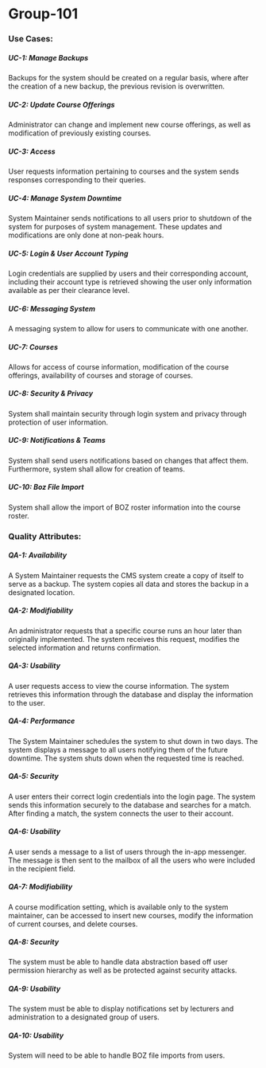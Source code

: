 # Group-101  

### Use Cases:  

##### UC-1: Manage Backups  
Backups for the system should be created on a regular basis, where after the creation of a new backup, the previous revision is overwritten.  
##### UC-2: Update Course Offerings  
Administrator can change and implement new course offerings, as well as modification of previously existing courses.  
##### UC-3: Access  
User requests information pertaining to courses and the system sends responses corresponding to their queries.  
##### UC-4: Manage System Downtime  
System Maintainer sends notifications to all users prior to shutdown of the system for purposes of system management. These updates and modifications are only done at non-peak hours.  
##### UC-5: Login & User Account Typing  
Login credentials are supplied by users and their corresponding account, including their account type is retrieved showing the user only information available as per their clearance level.  
##### UC-6: Messaging System  
A messaging system to allow for users to communicate with one another.  
##### UC-7: Courses  
Allows for access of course information, modification of the course offerings, availability of courses and storage of courses.  
##### UC-8: Security & Privacy  
System shall maintain security through login system and privacy through protection of user information.  
##### UC-9: Notifications & Teams  
System shall send users notifications based on changes that affect them. Furthermore, system shall allow for creation of teams.  
##### UC-10: Boz File Import   
System shall allow the import of BOZ roster information into the course roster.  

### Quality Attributes:

##### QA-1: Availability  
A System Maintainer requests the CMS system create a copy of itself to serve as a backup. The system copies all data and stores the backup in a designated location.  

##### QA-2: Modifiability  
An administrator requests that a specific course runs an hour later than originally implemented. The system receives this request, modifies the selected information and returns confirmation.  

##### QA-3: Usability  
A user requests access to view the course information. The system retrieves this information through the database and display the information to the user.  

##### QA-4: Performance  
The System Maintainer schedules the system to shut down in two days. The system displays a message to all users notifying them of the future downtime. The system shuts down when the requested time is reached.  

##### QA-5: Security  
A user enters their correct login credentials into the login page. The system sends this information securely to the database and searches for a match. After finding a match, the system connects the user to their account.  

##### QA-6: Usability  
A user sends a message to a list of users through the in-app messenger. The message is then sent to the mailbox of all the users who were included in the recipient field.  

##### QA-7: Modifiability  
A course modification setting, which is available only to the system maintainer, can be accessed to insert new courses, modify the information of current courses, and delete courses.  

##### QA-8: Security  
The system must be able to handle data abstraction based off user permission hierarchy as well as be protected against security attacks.  

##### QA-9: Usability  
The system must be able to display notifications set by lecturers and administration to a designated group of users.  

##### QA-10: Usability  
System will need to be able to handle BOZ file imports from users.  

